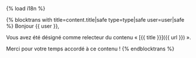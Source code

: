 {% load i18n %}

{% blocktrans with title=content.title|safe type=type|safe user=user|safe %}
Bonjour {{ user }},

Vous avez été désigné comme relecteur du contenu « [{{ title }}]({{ url }}) ».

Merci pour votre temps accordé à ce contenu !
{%  endblocktrans %}
